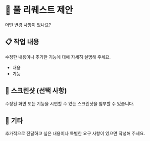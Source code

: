 # 🚀 풀 리퀘스트 제안

어떤 변경 사항이 있나요?

## 📋 작업 내용

수정한 내용이나 추가한 기능에 대해 자세히 설명해 주세요.
- 내용
- 기능

## 📸 스크린샷 (선택 사항)

수정된 화면 또는 기능을 시연할 수 있는 스크린샷을 첨부할 수 있습니다.

## 📄 기타

추가적으로 전달하고 싶은 내용이나 특별한 요구 사항이 있으면 작성해 주세요.